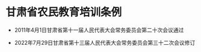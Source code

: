 # 甘肃省农民教育培训条例

- 2011年4月1日甘肃省第十一届人民代表大会常务委员会第二十次会议通过

- 2022年7月29日甘肃省第十三届人民代表大会常务委员会第三十二次会议修订

<!-- INFO END -->
